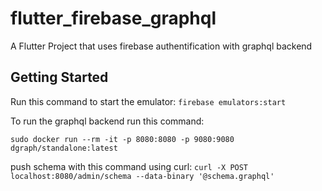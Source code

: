 # flutter_firebase_graphql

A Flutter Project that uses firebase authentification with graphql backend

## Getting Started

Run this command to start the emulator:
`firebase emulators:start`

To run the graphql backend run this command:

`sudo docker run --rm -it -p 8080:8080 -p 9080:9080 dgraph/standalone:latest`

push schema with this command using curl:
`curl -X POST localhost:8080/admin/schema --data-binary '@schema.graphql'`
